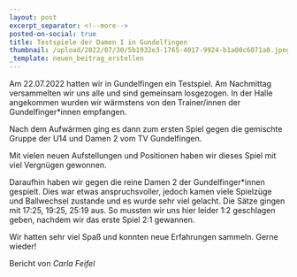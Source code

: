 ```yaml
---
layout: post
excerpt_separator: <!--more-->
posted-on-social: true
title: Testspiele der Damen I in Gundelfingen
thumbnail: /upload/2022/07/30/5b1932e3-1765-4017-9924-b1a00c6071a0.jpeg
_template: neuen_beitrag_erstellen
---
```


Am 22.07.2022 hatten wir in Gundelfingen ein Testspiel. Am Nachmittag versammelten wir uns alle und sind gemeinsam losgezogen. In der Halle angekommen wurden wir wärmstens von den Trainer/innen der Gundelfinger*innen empfangen.

Nach dem Aufwärmen ging es dann zum ersten Spiel gegen die gemischte Gruppe der U14 und Damen 2 vom TV Gundelfingen.

Mit vielen neuen Aufstellungen und Positionen haben wir dieses Spiel mit viel Vergnügen gewonnen.

Daraufhin haben wir gegen die reine Damen 2 der Gundelfinger*innen gespielt. Dies war etwas anspruchsvoller, jedoch kamen viele Spielzüge und Ballwechsel zustande und es wurde sehr viel gelacht. Die Sätze gingen mit 17:25, 19:25, 25:19 aus. So mussten wir uns hier leider 1:2 geschlagen geben, nachdem wir das erste Spiel 2:1 gewannen.

Wir hatten sehr viel Spaß und konnten neue Erfahrungen sammeln. Gerne wieder!

Bericht von _Carla Feifel_
